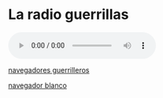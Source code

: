 
# La radio guerrillas

<!DOCTYPE html>
<html lang="en">
<head>
    <meta charset="utf-8">
    <title>Embedding Audio into an HTML Page</title>
</head>
<body>
	<audio controls="controls" src="http://giss.tv:8000/guerrillaradio.ogg">
        Your browser does not support the HTML5 audio element.
    </audio>
</body>
</html> 
<p>
<p>   
<p>
<p>   
   <a href="http://giss.tv:8000/guerrillaradio.ogg">navegadores guerrilleros</a>     
<p>
<p>   
   <a href="https://guerrillaradio.github.io/prendeunaradio/">navegador blanco</a>   
   
   
